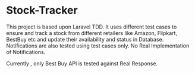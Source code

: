 # Stock-Tracker

This project is based upon Laravel TDD. It uses different test cases to ensure and track a stock from different retailers like Amazon, Flipkart, BestBuy etc and update their availability and status in Database. Notifications are also tested using test cases only. No Real Implementation of Notifications.

Currently , only Best Buy API is tested against Real Response.
